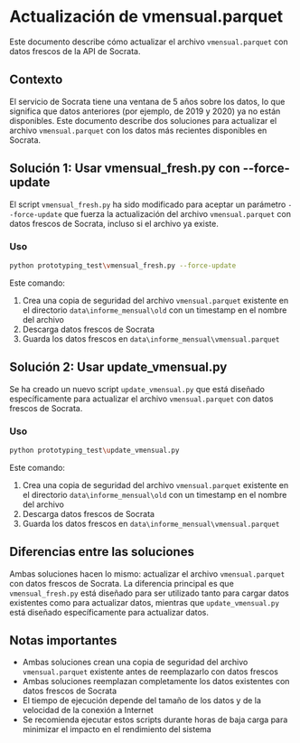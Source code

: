 # Actualización de vmensual.parquet

Este documento describe cómo actualizar el archivo `vmensual.parquet` con datos frescos de la API de Socrata.

## Contexto

El servicio de Socrata tiene una ventana de 5 años sobre los datos, lo que significa que datos anteriores (por ejemplo, de 2019 y 2020) ya no están disponibles. Este documento describe dos soluciones para actualizar el archivo `vmensual.parquet` con los datos más recientes disponibles en Socrata.

## Solución 1: Usar vmensual_fresh.py con --force-update

El script `vmensual_fresh.py` ha sido modificado para aceptar un parámetro `--force-update` que fuerza la actualización del archivo `vmensual.parquet` con datos frescos de Socrata, incluso si el archivo ya existe.

### Uso

```bash
python prototyping_test\vmensual_fresh.py --force-update
```

Este comando:
1. Crea una copia de seguridad del archivo `vmensual.parquet` existente en el directorio `data\informe_mensual\old` con un timestamp en el nombre del archivo
2. Descarga datos frescos de Socrata
3. Guarda los datos frescos en `data\informe_mensual\vmensual.parquet`

## Solución 2: Usar update_vmensual.py

Se ha creado un nuevo script `update_vmensual.py` que está diseñado específicamente para actualizar el archivo `vmensual.parquet` con datos frescos de Socrata.

### Uso

```bash
python prototyping_test\update_vmensual.py
```

Este comando:
1. Crea una copia de seguridad del archivo `vmensual.parquet` existente en el directorio `data\informe_mensual\old` con un timestamp en el nombre del archivo
2. Descarga datos frescos de Socrata
3. Guarda los datos frescos en `data\informe_mensual\vmensual.parquet`

## Diferencias entre las soluciones

Ambas soluciones hacen lo mismo: actualizar el archivo `vmensual.parquet` con datos frescos de Socrata. La diferencia principal es que `vmensual_fresh.py` está diseñado para ser utilizado tanto para cargar datos existentes como para actualizar datos, mientras que `update_vmensual.py` está diseñado específicamente para actualizar datos.

## Notas importantes

- Ambas soluciones crean una copia de seguridad del archivo `vmensual.parquet` existente antes de reemplazarlo con datos frescos
- Ambas soluciones reemplazan completamente los datos existentes con datos frescos de Socrata
- El tiempo de ejecución depende del tamaño de los datos y de la velocidad de la conexión a Internet
- Se recomienda ejecutar estos scripts durante horas de baja carga para minimizar el impacto en el rendimiento del sistema